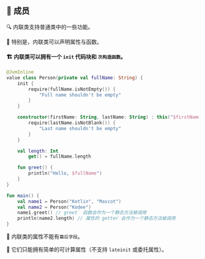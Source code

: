 ## 🧩 成员

🔍 内联类支持普通类中的一些功能。

🌟 特别是，内联类可以声明属性与函数。

#### 🏗️ 内联类可以拥有一个 `init` 代码块和 `次构造函数`。

```kotlin
@JvmInline
value class Person(private val fullName: String) {
    init {
        require(fullName.isNotEmpty()) {
            "Full name shouldn't be empty"
        }
    }

    constructor(firstName: String, lastName: String) : this("$firstName $lastName") {
        require(lastName.isNotBlank()) {
            "Last name shouldn't be empty"
        }
    }

    val length: Int
        get() = fullName.length

    fun greet() {
        println("Hello, $fullName")
    }
}

fun main() {
    val name1 = Person("Kotlin", "Mascot")
    val name2 = Person("Kodee")
    name1.greet() // greet` 函数会作为一个静态方法被调用
    println(name2.length) // 属性的 getter 会作为一个静态方法被调用
}
```
🚫 内联类的属性不能有`幕后字段`。

🔢 它们只能拥有简单的可计算属性（不支持 `lateinit` 或委托属性）。